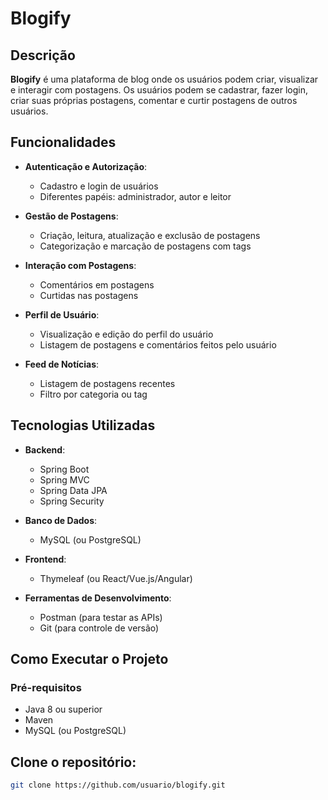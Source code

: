 # Blogify

## Descrição

**Blogify** é uma plataforma de blog onde os usuários podem criar, visualizar e interagir com postagens. Os usuários podem se cadastrar, fazer login, criar suas próprias postagens, comentar e curtir postagens de outros usuários.

## Funcionalidades

- **Autenticação e Autorização**:
  - Cadastro e login de usuários
  - Diferentes papéis: administrador, autor e leitor

- **Gestão de Postagens**:
  - Criação, leitura, atualização e exclusão de postagens
  - Categorização e marcação de postagens com tags

- **Interação com Postagens**:
  - Comentários em postagens
  - Curtidas nas postagens

- **Perfil de Usuário**:
  - Visualização e edição do perfil do usuário
  - Listagem de postagens e comentários feitos pelo usuário

- **Feed de Notícias**:
  - Listagem de postagens recentes
  - Filtro por categoria ou tag

## Tecnologias Utilizadas

- **Backend**:
  - Spring Boot
  - Spring MVC
  - Spring Data JPA
  - Spring Security

- **Banco de Dados**:
  - MySQL (ou PostgreSQL)

- **Frontend**:
  - Thymeleaf (ou React/Vue.js/Angular)

- **Ferramentas de Desenvolvimento**:
  - Postman (para testar as APIs)
  - Git (para controle de versão)

## Como Executar o Projeto

### Pré-requisitos

- Java 8 ou superior
- Maven
- MySQL (ou PostgreSQL)

## Clone o repositório:
   ```sh
   git clone https://github.com/usuario/blogify.git
